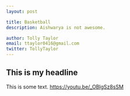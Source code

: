 ```yaml
---
layout: post

title: Basketball
description: Aishwarya is not awesome.

author: Tolly Taylor
email: ttaylor0416@gmail.com
twitter: TollyTaylor
---
```


## This is my headline

This is some text.
https://youtu.be/_OBlgSz8sSM
